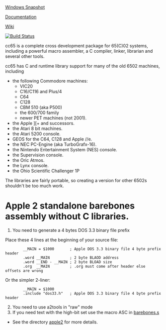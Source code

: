 [Windows Snapshot](http://sourceforge.net/projects/cc65/files/cc65-snapshot-win32.zip)

[Documentation](http://cc65.github.io/doc)

[Wiki](http://github.com/cc65/wiki/wiki)

[![Build Status](https://api.travis-ci.org/cc65/cc65.svg?branch=master)](https://travis-ci.org/cc65/cc65/builds)

cc65 is a complete cross development package for 65(C)02 systems, including
a powerful macro assembler, a C compiler, linker, librarian and several
other tools.

cc65 has C and runtime library support for many of the old 6502 machines,
including

- the following Commodore machines:
  - VIC20
  - C16/C116 and Plus/4
  - C64
  - C128
  - CBM 510 (aka P500)
  - the 600/700 family
  - newer PET machines (not 2001).
- the Apple ][+ and successors.
- the Atari 8 bit machines.
- the Atari 5200 console.
- GEOS for the C64, C128 and Apple //e.
- the NEC PC-Engine (aka TurboGrafx-16).
- the Nintendo Entertainment System (NES) console.
- the Supervision console.
- the Oric Atmos.
- the Lynx console.
- the Ohio Scientific Challenger 1P

The libraries are fairly portable, so creating a version for other 6502s
shouldn't be too much work.

# Apple 2 standalone barebones assembly without C libraries.

1. You need to generate a 4 bytes DOS 3.3 binary file prefix

 Place these 4 lines at the beginning of your source file:

            __MAIN = $1000       ; Apple DOS 3.3 binary file 4 byte prefix header
            .word __MAIN         ; 2 byte BLAOD address
            .word __END - __MAIN ; 2 byte BLOAD size
            .org  __MAIN         ; .org must come after header else offsets are wrong

 Or the simpler 2-liner:

            __MAIN = $1000
            .include "dos33.h"   ; Apple DOS 3.3 binary file 4 byte prefix header


2. You need to use a2tools in "raw" mode
3. If you need text with the high-bit set use the macro ASC in [barebones.s](apple2/barebones.s)

* See the directory [apple2](apple2/) for more details.

